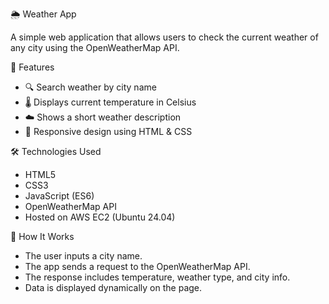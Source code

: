🌦️ Weather App

A simple web application that allows users to check the current weather of any city using the OpenWeatherMap API.

🚀 Features

- 🔍 Search weather by city name
- 🌡️ Displays current temperature in Celsius
- ☁️ Shows a short weather description
- 📱 Responsive design using HTML & CSS

🛠️ Technologies Used

- HTML5
- CSS3
- JavaScript (ES6)
- OpenWeatherMap API
- Hosted on AWS EC2 (Ubuntu 24.04)

🧠 How It Works

- The user inputs a city name.
- The app sends a request to the OpenWeatherMap API.
- The response includes temperature, weather type, and city info.
- Data is displayed dynamically on the page.
